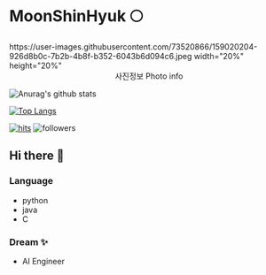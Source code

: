 

# MoonShinHyuk 🌕


<p>
<div class=pull-left>
https://user-images.githubusercontent.com/73520866/159020204-926d8b0c-7b2b-4b8f-b352-6043b6d094c6.jpeg width="20%" height="20%"
<center>사진정보 Photo info</center>
</div>

![Anurag's github stats](https://github-readme-stats.vercel.app/api?username=Moonshinhyuk&show_icons=true&theme=radical)


[![Top Langs](https://github-readme-stats.vercel.app/api/top-langs/?username=Moonshinhyuk&layout=compact&theme=dracula)](https://github.com/metleeha)

</p>

<!-- <img src = "https://user-images.githubusercontent.com/73520866/159020204-926d8b0c-7b2b-4b8f-b352-6043b6d094c6.jpeg" width="20%" height="20%" > -->



[![hits](https://hits.seeyoufarm.com/api/count/incr/badge.svg?url=https%3A%2F%2Fgithub.com%2FMoonshinhyuk&count_bg=%237A7A7A&title_bg=%23FFADCC&icon=reverbnation.svg&icon_color=%23FF0000&title=hits&edge_flat=false)](https://hits.seeyoufarm.com)
![followers](https://img.shields.io/github/followers/Moonshinhyuk?style=social)

## Hi there 👋

### Language
- python
- java
- C

### Dream ✨
+ AI Engineer
